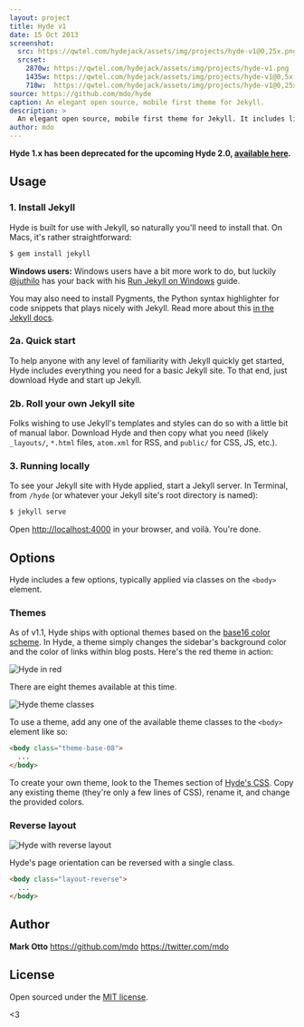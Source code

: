 ```yaml
---
layout: project
title: Hyde v1
date: 15 Oct 2013
screenshot:
  src: https://qwtel.com/hydejack/assets/img/projects/hyde-v1@0,25x.png
  srcset:
    2870w: https://qwtel.com/hydejack/assets/img/projects/hyde-v1.png
    1435w: https://qwtel.com/hydejack/assets/img/projects/hyde-v1@0,5x.png
    718w:  https://qwtel.com/hydejack/assets/img/projects/hyde-v1@0,25x.png
source: https://github.com/mdo/hyde
caption: An elegant open source, mobile first theme for Jekyll.
description: >
  An elegant open source, mobile first theme for Jekyll. It includes lightweight styles and placeholder content to get you up and running with a simple blog in no time.
author: mdo
---
```


**Hyde 1.x has been deprecated for the upcoming Hyde 2.0, [available here](https://github.com/poole/hyde).**


## Usage

### 1. Install Jekyll

Hyde is built for use with Jekyll, so naturally you'll need to install that. On Macs, it's rather straightforward:

```bash
$ gem install jekyll
```

**Windows users:** Windows users have a bit more work to do, but luckily [@juthilo](https://github.com/juthilo) has your back with his [Run Jekyll on Windows](https://github.com/juthilo/run-jekyll-on-windows) guide.

You may also need to install Pygments, the Python syntax highlighter for code snippets that plays nicely with Jekyll. Read more about this [in the Jekyll docs](http://jekyllrb.com/docs/templates/#code_snippet_highlighting).

### 2a. Quick start

To help anyone with any level of familiarity with Jekyll quickly get started, Hyde includes everything you need for a basic Jekyll site. To that end, just download Hyde and start up Jekyll.

### 2b. Roll your own Jekyll site

Folks wishing to use Jekyll's templates and styles can do so with a little bit of manual labor. Download Hyde and then copy what you need (likely `_layouts/`, `*.html` files, `atom.xml` for RSS, and `public/` for CSS, JS, etc.).

### 3. Running locally

To see your Jekyll site with Hyde applied, start a Jekyll server. In Terminal, from `/hyde` (or whatever your Jekyll site's root directory is named):

```bash
$ jekyll serve
```

Open <http://localhost:4000> in your browser, and voilà. You're done.


## Options

Hyde includes a few options, typically applied via classes on the `<body>` element.

### Themes

As of v1.1, Hyde ships with optional themes based on the [base16 color scheme](https://github.com/chriskempson/base16). In Hyde, a theme simply changes the sidebar's background color and the color of links within blog posts. Here's the red theme in action:

![Hyde in red](https://f.cloud.github.com/assets/98681/1818326/da64f56c-6ff5-11e3-9643-7d0c18157dec.png)

There are eight themes available at this time.

![Hyde theme classes](https://f.cloud.github.com/assets/98681/1817044/e5b0ec06-6f68-11e3-83d7-acd1942797a1.png)

To use a theme, add any one of the available theme classes to the `<body>` element like so:

```html
<body class="theme-base-08">
  ...
</body>
```

To create your own theme, look to the Themes section of [Hyde's CSS](https://github.com/mdo/hyde/blob/master/public/css/hyde.css). Copy any existing theme (they're only a few lines of CSS), rename it, and change the provided colors.

### Reverse layout

![Hyde with reverse layout](https://f.cloud.github.com/assets/98681/1818324/da6473f8-6ff5-11e3-9315-692e639fb5c7.png)

Hyde's page orientation can be reversed with a single class.

```html
<body class="layout-reverse">
  ...
</body>
```


## Author

**Mark Otto**
<https://github.com/mdo>
<https://twitter.com/mdo>


## License

Open sourced under the [MIT license](LICENSE.md).

<3
